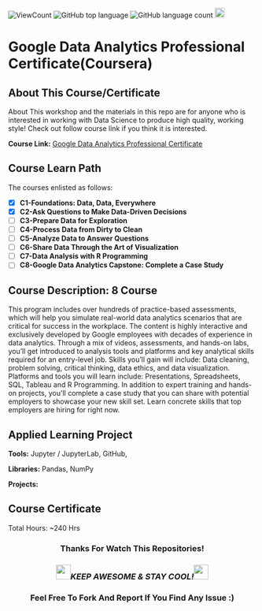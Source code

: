 ![ViewCount](<https://views.whatilearened.today/views/github/BDFD-LearningGround/Google-Data-Analytics-Professional-Certificate_Coursera_.svg?cache=remove>)
![GitHub top language](<https://img.shields.io/github/languages/top/BDFD-LearningGround/Google-Data-Analytics-Professional-Certificate_Coursera_?style=flat>)
![GitHub language count](https://img.shields.io/github/languages/count/BDFD-LearningGround/Google-Data-Analytics-Professional-Certificate_Coursera_?style=flat)
<img height=20 src="https://cdn.jsdelivr.net/gh/bdfd/Personal_Image_Repo/7.Color-Icon/Status/On_Progress.svg" alt="bdfd" />

# Google Data Analytics Professional Certificate(Coursera)

## About This Course/Certificate

About This workshop and the materials in this repo are for anyone who is interested in working with Data Science to produce high quality, working style! Check out follow course link if you think it is interested.

**Course Link:** [Google Data Analytics Professional Certificate](https://www.coursera.org/professional-certificates/google-data-analytics)

## Course Learn Path

The courses enlisted as follows:

- [x] **C1-Foundations: Data, Data, Everywhere**
- [x] **C2-Ask Questions to Make Data-Driven Decisions**
- [ ] **C3-Prepare Data for Exploration**
- [ ] **C4-Process Data from Dirty to Clean**
- [ ] **C5-Analyze Data to Answer Questions**
- [ ] **C6-Share Data Through the Art of Visualization**
- [ ] **C7-Data Analysis with R Programming**
- [ ] **C8-Google Data Analytics Capstone: Complete a Case Study**

## Course Description: 8 Course

This program includes over hundreds of practice-based assessments, which will help you simulate real-world data analytics scenarios that are critical for success in the workplace. The content is highly interactive and exclusively developed by Google employees with decades of experience in data analytics. Through a mix of videos, assessments, and hands-on labs, you’ll get introduced to analysis tools and platforms and key analytical skills required for an entry-level job.
Skills you’ll gain will include: Data cleaning, problem solving, critical thinking, data ethics, and data visualization.
Platforms and tools you will learn include: Presentations, Spreadsheets, SQL, Tableau and R Programming.
In addition to expert training and hands-on projects, you'll complete a case study that you can share with potential employers to showcase your new skill set. Learn concrete skills that top employers are hiring for right now.

## Applied Learning Project

**Tools:** Jupyter / JupyterLab, GitHub,

**Libraries:** Pandas, NumPy

**Projects:** 

## Course Certificate

Total Hours: ~240 Hrs

<div align="center">

### Thanks For Watch This Repositories!

### <img src="https://media.giphy.com/media/WUlplcMpOCEmTGBtBW/giphy.gif" width="30"><i>KEEP AWESOME & STAY COOL!</i><img src="https://media.giphy.com/media/WUlplcMpOCEmTGBtBW/giphy.gif" width="30">

### Feel Free To Fork And Report If You Find Any Issue :)

</div>

